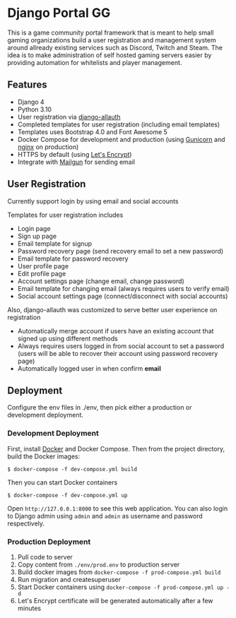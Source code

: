 # Django Portal GG

This is a game community portal framework that is meant to help small gaming organizations build a user registration and management system around allready existing services such as Discord, Twitch and Steam. The idea is to make administration of self hosted gaming servers easier by providing automation for whitelists and player management.

## Features

* Django 4
* Python 3.10
* User registration via [django-allauth](https://github.com/pennersr/django-allauth)
* Completed templates for user registration (including email templates)
* Templates uses Bootstrap 4.0 and Font Awesome 5
* Docker Compose for development and production (using [Gunicorn](http://gunicorn.org/) and [nginx](https://nginx.org/en/) on production)
* HTTPS by default (using [Let's Encrypt](https://letsencrypt.org))
* Integrate with [Mailgun](https://www.mailgun.com/) for sending email

## User Registration

Currently support login by using email and social accounts

Templates for user registration includes

* Login page
* Sign up page
* Email template for signup
* Password recovery page (send recovery email to set a new password)
* Email template for password recovery
* User profile page
* Edit profile page
* Account settings page (change email, change password)
* Email template for changing email (always requires users to verify email)
* Social account settings page (connect/disconnect with social accounts)

Also, django-allauth was customized to serve better user experience on registration
 
* Automatically merge account if users have an existing account that signed up using different methods
* Always requires users logged in from social account to set a password (users will be able to recover their account using password recovery page)
* Automatically logged user in when confirm **email**

## Deployment

Configure the env files in ./env, then pick either a production or development deployment.

### Development Deployment

First, install [Docker](https://www.docker.com/community-edition) and Docker Compose. Then from the project directory, build the Docker images:

    $ docker-compose -f dev-compose.yml build

Then you can start Docker containers

    $ docker-compose -f dev-compose.yml up

Open `http://127.0.0.1:8000` to see this web application. You can also login to Django admin using `admin` and `admin` as username and password respectively.

### Production Deployment

1. Pull code to server
2. Copy content from `./env/prod.env` to production server
2. Build docker images from `docker-compose -f prod-compose.yml build`
3. Run migration and createsuperuser
4. Start Docker containers using `docker-compose -f prod-compose.yml up -d`
5. Let's Encrypt certificate will be generated automatically after a few minutes